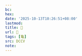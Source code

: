 ```yaml
---
bc:
hex:
date: '2025-10-13T10:26:51+08:00'
lastmod:
title: 􂥋
url: 􂥋
tags: [龜]
src: DCCV
note:
---
```

